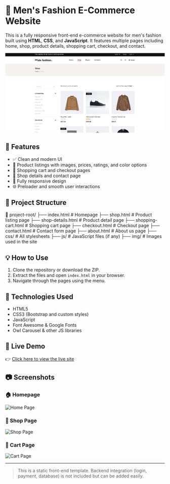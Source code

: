 # 🧥 Men's Fashion E-Commerce Website

This is a fully responsive front-end e-commerce website for men's fashion built using **HTML**, **CSS**, and **JavaScript**. It features multiple pages including home, shop, product details, shopping cart, checkout, and contact.

![image alt](https://github.com/Hariprasanth2/Male-Fashion-E-commerce/blob/f1185879f3f35b073e804c082d0aeed32bab6554/Live.png)

## 🚀 Features

- ✅ Clean and modern UI
- 🛒 Product listings with images, prices, ratings, and color options
- 🧾 Shopping cart and checkout pages
- 📄 Shop details and contact page
- 📱 Fully responsive design
- 🌐 Preloader and smooth user interactions

## 📁 Project Structure
📂 project-root/
├── index.html # Homepage
├── shop.html # Product listing page
├── shop-details.html # Product detail page
├── shopping-cart.html # Shopping cart page
├── checkout.html # Checkout page
├── contact.html # Contact form page
├── about.html # About us page
├── css/ # All stylesheets
├── js/ # JavaScript files (if any)
├── img/ # Images used in the site


## 💡 How to Use

1. Clone the repository or download the ZIP.
2. Extract the files and open `index.html` in your browser.
3. Navigate through the pages using the menu.

## 📌 Technologies Used

- HTML5
- CSS3 (Bootstrap and custom styles)
- JavaScript
- Font Awesome & Google Fonts
- Owl Carousel & other JS libraries

## 🔗 Live Demo

👉 [Click here to view the live site](https://your-username.github.io/mens-fashion-ecommerce/)


## 📷 Screenshots

### 🏠 Homepage
![Home Page](screenshots/home.png)

### 🛒 Shop Page
![Shop Page](screenshots/shop.png)

### 🧾 Cart Page
![Cart Page](screenshots/cart.png)


---

> This is a static front-end template. Backend integration (login, payment, database) is not included but can be added easily.

